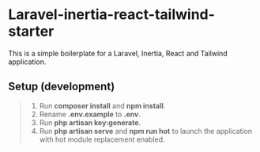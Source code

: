 # Laravel-inertia-react-tailwind-starter

This is a simple boilerplate for a Laravel, Inertia, React and Tailwind application. 

## Setup (development)

> 1. Run **composer install** and **npm install**.
> 1. Rename **.env.example** to **.env**.
> 1. Run **php artisan key:generate**.
> 1. Run **php artisan serve** and **npm run hot** to launch the application with hot module replacement enabled.
